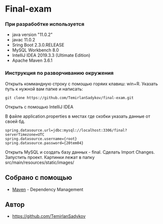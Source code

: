 # Final-exam

### При разрабобтке используется

* java version "11.0.2"
* javac 11.0.2
* Sring Boot 2.3.0.RELEASE
* MySQL Workbench 8.0
* IntelliJ IDEA 2019.3.3 (Ultimate Edition)
* Apache Maven 3.6.1

### Инструкция по разворчиванию окружения

Открыть коммандную строку с помощью горяих клавиш:
win+R. Указать путь к нужной вам папке и написать:
```
git clone https://github.com/TemirlanSadykov/final-exam.git
```

Открыть с помощью IntelliJ IDEA

В файле application.properties в местах где скобки указать данные от своей бд.

```
spring.datasource.url=jdbc:mysql://localhost:3306/final?serverTimezone=UTC
spring.datasource.username={root}
spring.datasource.password={20tem04}
```
Открыть MySQL и создать базу данных - final. Сделать Import Changes.
Запустить проект. Картинки лежат в папку src/main/resources/static/images/

## Собрано с помощью

* [Maven](https://maven.apache.org/) - Dependency Management

## Автор

* https://github.com/TemirlanSadykov

